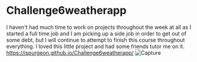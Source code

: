 # Challenge6weatherapp
I haven't had much time to work on projects throughout the week at all as I started a full time job and I am picking up a side job in order to get out of some debt, but I will continue to attempt to finish this course throughout everything. I loved this little project and had some friends tutor me on it.
https://ispurgeon.github.io/Challenge6weatherapp/
![Capture](https://github.com/Ispurgeon/Challenge6weatherapp/assets/134959693/ddded5f4-05cc-4c2c-ad3a-6a2bdc4e2a04)
